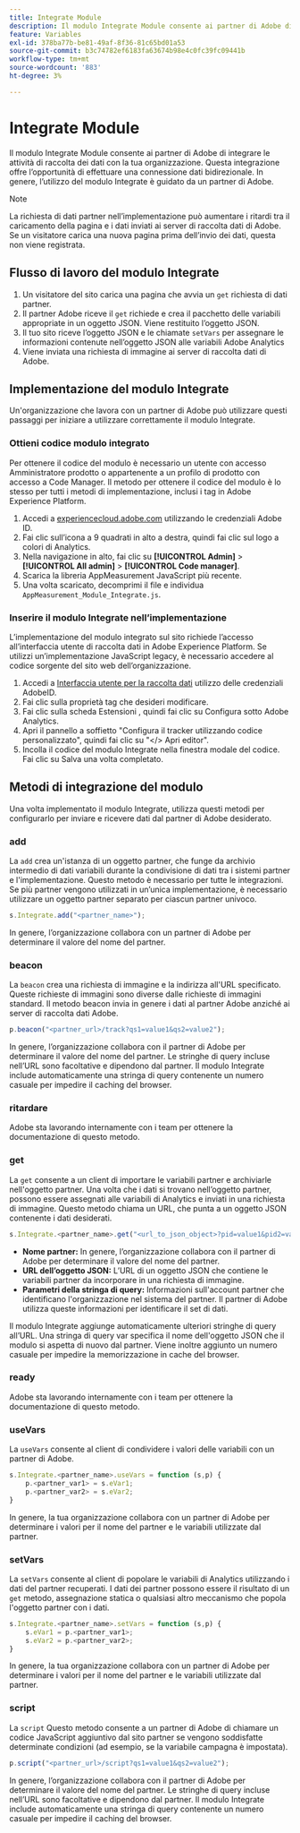 ```yaml
---
title: Integrate Module
description: Il modulo Integrate Module consente ai partner di Adobe di integrare le attività di raccolta dei dati con la tua organizzazione.
feature: Variables
exl-id: 378ba77b-be81-49af-8f36-81c65bd01a53
source-git-commit: b3c74782ef6183fa63674b98e4c0fc39fc09441b
workflow-type: tm+mt
source-wordcount: '883'
ht-degree: 3%

---
```


# Integrate Module

Il modulo Integrate Module consente ai partner di Adobe di integrare le attività di raccolta dei dati con la tua organizzazione. Questa integrazione offre l’opportunità di effettuare una connessione dati bidirezionale. In genere, l’utilizzo del modulo Integrate è guidato da un partner di Adobe.

>[!NOTE]
>
>La richiesta di dati partner nell’implementazione può aumentare i ritardi tra il caricamento della pagina e i dati inviati ai server di raccolta dati di Adobe. Se un visitatore carica una nuova pagina prima dell’invio dei dati, questa non viene registrata.

## Flusso di lavoro del modulo Integrate

1. Un visitatore del sito carica una pagina che avvia un `get` richiesta di dati partner.
2. Il partner Adobe riceve il `get` richiede e crea il pacchetto delle variabili appropriate in un oggetto JSON. Viene restituito l’oggetto JSON.
3. Il tuo sito riceve l’oggetto JSON e le chiamate `setVars` per assegnare le informazioni contenute nell’oggetto JSON alle variabili Adobe Analytics
4. Viene inviata una richiesta di immagine ai server di raccolta dati di Adobe.

## Implementazione del modulo Integrate

Un&#39;organizzazione che lavora con un partner di Adobe può utilizzare questi passaggi per iniziare a utilizzare correttamente il modulo Integrate.

### Ottieni codice modulo integrato

Per ottenere il codice del modulo è necessario un utente con accesso Amministratore prodotto o appartenente a un profilo di prodotto con accesso a Code Manager. Il metodo per ottenere il codice del modulo è lo stesso per tutti i metodi di implementazione, inclusi i tag in Adobe Experience Platform.

1. Accedi a [experiencecloud.adobe.com](https://experiencecloud.adobe.com) utilizzando le credenziali Adobe ID.
1. Fai clic sull’icona a 9 quadrati in alto a destra, quindi fai clic sul logo a colori di Analytics.
1. Nella navigazione in alto, fai clic su **[!UICONTROL Admin]** > **[!UICONTROL All admin]** > **[!UICONTROL Code manager]**.
1. Scarica la libreria AppMeasurement JavaScript più recente.
1. Una volta scaricato, decomprimi il file e individua `AppMeasurement_Module_Integrate.js`.

### Inserire il modulo Integrate nell’implementazione

L’implementazione del modulo integrato sul sito richiede l’accesso all’interfaccia utente di raccolta dati in Adobe Experience Platform. Se utilizzi un’implementazione JavaScript legacy, è necessario accedere al codice sorgente del sito web dell’organizzazione.

1. Accedi a [Interfaccia utente per la raccolta dati](https://experience.adobe.com/data-collection) utilizzo delle credenziali AdobeID.
1. Fai clic sulla proprietà tag che desideri modificare.
1. Fai clic sulla scheda Estensioni , quindi fai clic su Configura sotto Adobe Analytics.
1. Apri il pannello a soffietto &quot;Configura il tracker utilizzando codice personalizzato&quot;, quindi fai clic su &quot;&lt;/> Apri editor&quot;.
1. Incolla il codice del modulo Integrate nella finestra modale del codice. Fai clic su Salva una volta completato.

## Metodi di integrazione del modulo

Una volta implementato il modulo Integrate, utilizza questi metodi per configurarlo per inviare e ricevere dati dal partner di Adobe desiderato.

### add

La `add` crea un&#39;istanza di un oggetto partner, che funge da archivio intermedio di dati variabili durante la condivisione di dati tra i sistemi partner e l&#39;implementazione. Questo metodo è necessario per tutte le integrazioni. Se più partner vengono utilizzati in un’unica implementazione, è necessario utilizzare un oggetto partner separato per ciascun partner univoco.

```JavaScript
s.Integrate.add("<partner_name>");
```

In genere, l’organizzazione collabora con un partner di Adobe per determinare il valore del nome del partner.

### beacon

La `beacon` crea una richiesta di immagine e la indirizza all&#39;URL specificato. Queste richieste di immagini sono diverse dalle richieste di immagini standard. Il metodo beacon invia in genere i dati al partner Adobe anziché ai server di raccolta dati Adobe.

```JavaScript
p.beacon("<partner_url>/track?qs1=value1&qs2=value2");
```

In genere, l’organizzazione collabora con il partner di Adobe per determinare il valore del nome del partner. Le stringhe di query incluse nell’URL sono facoltative e dipendono dal partner. Il modulo Integrate include automaticamente una stringa di query contenente un numero casuale per impedire il caching del browser.

### ritardare

Adobe sta lavorando internamente con i team per ottenere la documentazione di questo metodo.

### get

La `get` consente a un client di importare le variabili partner e archiviarle nell&#39;oggetto partner. Una volta che i dati si trovano nell’oggetto partner, possono essere assegnati alle variabili di Analytics e inviati in una richiesta di immagine. Questo metodo chiama un URL, che punta a un oggetto JSON contenente i dati desiderati.

```JavaScript
s.Integrate.<partner_name>.get("<url_to_json_object>?pid=value1&pid2=value2");
```

* **Nome partner:** In genere, l’organizzazione collabora con il partner di Adobe per determinare il valore del nome del partner.
* **URL dell’oggetto JSON:** L’URL di un oggetto JSON che contiene le variabili partner da incorporare in una richiesta di immagine.
* **Parametri della stringa di query:** Informazioni sull&#39;account partner che identificano l&#39;organizzazione nel sistema del partner. Il partner di Adobe utilizza queste informazioni per identificare il set di dati.

Il modulo Integrate aggiunge automaticamente ulteriori stringhe di query all’URL. Una stringa di query var specifica il nome dell&#39;oggetto JSON che il modulo si aspetta di nuovo dal partner. Viene inoltre aggiunto un numero casuale per impedire la memorizzazione in cache del browser.

### ready

Adobe sta lavorando internamente con i team per ottenere la documentazione di questo metodo.

### useVars

La `useVars` consente al client di condividere i valori delle variabili con un partner di Adobe.

```JavaScript
s.Integrate.<partner_name>.useVars = function (s,p) {
    p.<partner_var1> = s.eVar1;
    p.<partner_var2> = s.eVar2;
}
```

In genere, la tua organizzazione collabora con un partner di Adobe per determinare i valori per il nome del partner e le variabili utilizzate dal partner.

### setVars

La `setVars` consente al client di popolare le variabili di Analytics utilizzando i dati del partner recuperati. I dati dei partner possono essere il risultato di un `get` metodo, assegnazione statica o qualsiasi altro meccanismo che popola l&#39;oggetto partner con i dati.

```JavaScript
s.Integrate.<partner_name>.setVars = function (s,p) {
    s.eVar1 = p.<partner_var1>;
    s.eVar2 = p.<partner_var2>;
}
```

In genere, la tua organizzazione collabora con un partner di Adobe per determinare i valori per il nome del partner e le variabili utilizzate dal partner.

### script

La `script` Questo metodo consente a un partner di Adobe di chiamare un codice JavaScript aggiuntivo dal sito partner se vengono soddisfatte determinate condizioni (ad esempio, se la variabile campagna è impostata).

```JavaScript
p.script("<partner_url>/script?qs1=value1&qs2=value2");
```

In genere, l’organizzazione collabora con il partner di Adobe per determinare il valore del nome del partner. Le stringhe di query incluse nell’URL sono facoltative e dipendono dal partner. Il modulo Integrate include automaticamente una stringa di query contenente un numero casuale per impedire il caching del browser.
